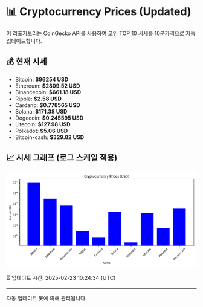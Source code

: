 
# 📊 Cryptocurrency Prices (Updated)

이 리포지토리는 CoinGecko API를 사용하여 코인 TOP 10 시세를 10분가격으로 자동 업데이트합니다.

## 💰 현재 시세
- Bitcoin: **$96254 USD**
- Ethereum: **$2809.52 USD**
- Binancecoin: **$661.18 USD**
- Ripple: **$2.58 USD**
- Cardano: **$0.778565 USD**
- Solana: **$171.38 USD**
- Dogecoin: **$0.245595 USD**
- Litecoin: **$127.98 USD**
- Polkadot: **$5.06 USD**
- Bitcoin-cash: **$329.82 USD**

## 📈 시세 그래프 (로그 스케일 적용)
![Crypto Prices](crypto_prices.png)

⏳ 업데이트 시간: 2025-02-23 10:24:34 (UTC)

---
자동 업데이트 봇에 의해 관리됩니다.
